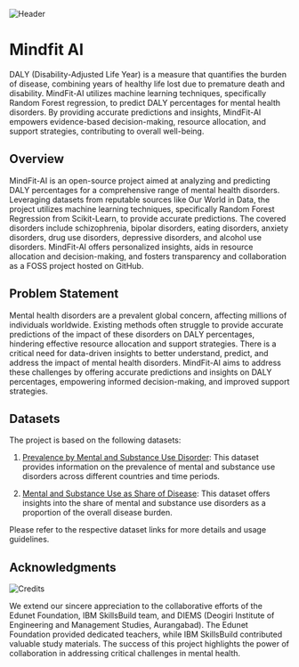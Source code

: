 ![Header](https://github.com/s-m-quadri/mindfit-ai/assets/88645248/2bcfbf12-26ff-409c-9798-7ec59ad07b8e)

# Mindfit AI

DALY (Disability-Adjusted Life Year) is a measure that quantifies the burden of disease, combining years of healthy life lost due to premature death and disability. MindFit-AI utilizes machine learning techniques, specifically Random Forest regression, to predict DALY percentages for mental health disorders. By providing accurate predictions and insights, MindFit-AI empowers evidence-based decision-making, resource allocation, and support strategies, contributing to overall well-being.

## Overview

MindFit-AI is an open-source project aimed at analyzing and predicting DALY percentages for a comprehensive range of mental health disorders. Leveraging datasets from reputable sources like Our World in Data, the project utilizes machine learning techniques, specifically Random Forest Regression from Scikit-Learn, to provide accurate predictions. The covered disorders include schizophrenia, bipolar disorders, eating disorders, anxiety disorders, drug use disorders, depressive disorders, and alcohol use disorders. MindFit-AI offers personalized insights, aids in resource allocation and decision-making, and fosters transparency and collaboration as a FOSS project hosted on GitHub.

## Problem Statement

Mental health disorders are a prevalent global concern, affecting millions of individuals worldwide. Existing methods often struggle to provide accurate predictions of the impact of these disorders on DALY percentages, hindering effective resource allocation and support strategies. There is a critical need for data-driven insights to better understand, predict, and address the impact of mental health disorders. MindFit-AI aims to address these challenges by offering accurate predictions and insights on DALY percentages, empowering informed decision-making, and improved support strategies.

## Datasets

The project is based on the following datasets:

1. [Prevalence by Mental and Substance Use Disorder](https://ourworldindata.org/grapher/prevalence-by-mental-and-substance-use-disorder): This dataset provides information on the prevalence of mental and substance use disorders across different countries and time periods.

2. [Mental and Substance Use as Share of Disease](https://ourworldindata.org/grapher/mental-and-substance-use-as-share-of-disease): This dataset offers insights into the share of mental and substance use disorders as a proportion of the overall disease burden.

Please refer to the respective dataset links for more details and usage guidelines.

## Acknowledgments

![Credits](https://github.com/s-m-quadri/mindfit-ai/assets/88645248/3dc306fc-76eb-4a3b-80a6-9ea4781014f7)

We extend our sincere appreciation to the collaborative efforts of the Edunet Foundation, IBM SkillsBuild team, and DIEMS (Deogiri Institute of Engineering and Management Studies, Aurangabad). The Edunet Foundation provided dedicated teachers, while IBM SkillsBuild contributed valuable study materials. The success of this project highlights the power of collaboration in addressing critical challenges in mental health.
